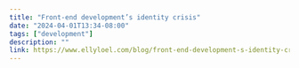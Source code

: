 ```yaml
---
title: "Front-end development’s identity crisis"
date: "2024-04-01T13:34-08:00"
tags: ["development"]
description: ""
link: https://www.ellyloel.com/blog/front-end-development-s-identity-crisis/
---
```

